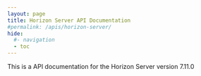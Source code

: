```yaml
---
layout: page
title: Horizon Server API Documentation
#permalink: /apis/horizon-server/
hide:
  #- navigation
  - toc
---
```


This is a API documentation for the Horizon Server version 7.11.0

<swagger-ui src="api-docs_7_11.json"/>

